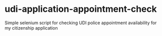 # udi-application-appointment-check
Simple selenium script for checking UDI police appointment availability for my citizenship application
